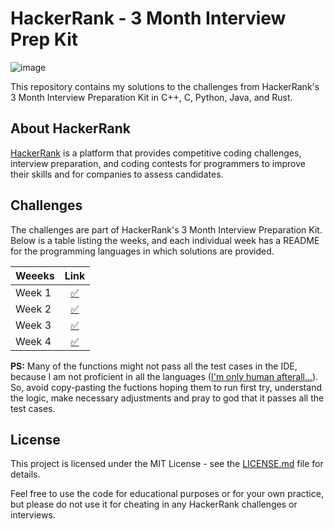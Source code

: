 # HackerRank - 3 Month Interview Prep Kit

![image](https://hrcdn.net/fcore/assets/work/header/hackerrank_logo-21e2867566.svg)

This repository contains my solutions to the challenges from HackerRank's 3 Month Interview Preparation Kit in C++, C, Python, Java, and Rust.

## About HackerRank

[HackerRank](https://www.hackerrank.com/) is a platform that provides competitive coding challenges, interview preparation, and coding contests for programmers to improve their skills and for companies to assess candidates.

## Challenges

The challenges are part of HackerRank's 3 Month Interview Preparation Kit. Below is a table listing the weeks, and each individual week has a README for the programming languages in which solutions are provided.

| Weeeks     | Link |
|:---------------------|:-----:|
| Week 1 |  [✅](https://github.com/arindal1/HackerRank-three-month-interview-prep/tree/main/week-1) |
| Week 2 |  [✅](https://github.com/arindal1/HackerRank-three-month-interview-prep/tree/main/week-2) |
| Week 3 |  [✅](https://github.com/arindal1/HackerRank-three-month-interview-prep/tree/main/week-3) |
| Week 4 |  [✅](https://github.com/arindal1/HackerRank-three-month-interview-prep/tree/main/week-4) |

**PS:** Many of the functions might not pass all the test cases in the IDE, because I am not proficient in all the languages ([I'm only human afterall...](https://www.youtube.com/watch?v=S9D0Cw3B8ZE)). So, avoid copy-pasting the fuctions hoping them to run first try, understand the logic, make necessary adjustments and pray to god that it passes all the test cases. <br>

## License

This project is licensed under the MIT License - see the [LICENSE.md](LICENSE.md) file for details.

Feel free to use the code for educational purposes or for your own practice, but please do not use it for cheating in any HackerRank challenges or interviews.
